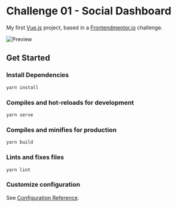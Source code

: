 # Challenge 01 - Social Dashboard

My first [Vue.js](https://vuejs.org/) project, based in a [Frontendmentor.io](https://www.frontendmentor.io/challenges/social-media-dashboard-with-theme-switcher-6oY8ozp_H) challenge.

![Preview](https://github.com/muril0-0/front-end-pratice/01-social-dashboard/blob/master/preview/preview.jpg)

## Get Started

### Install Dependencies

```
yarn install
```

### Compiles and hot-reloads for development

```
yarn serve
```

### Compiles and minifies for production

```
yarn build
```

### Lints and fixes files

```
yarn lint
```

### Customize configuration

See [Configuration Reference](https://cli.vuejs.org/config/).
